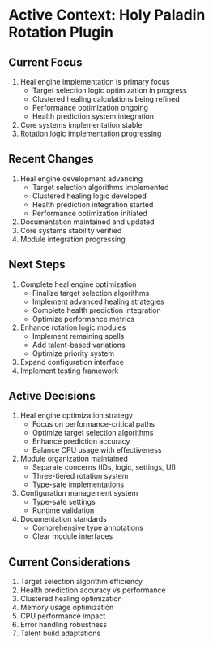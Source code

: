 # Active Context: Holy Paladin Rotation Plugin

## Current Focus
1. Heal engine implementation is primary focus
   - Target selection logic optimization in progress
   - Clustered healing calculations being refined
   - Performance optimization ongoing
   - Health prediction system integration
2. Core systems implementation stable
3. Rotation logic implementation progressing

## Recent Changes
1. Heal engine development advancing
   - Target selection algorithms implemented
   - Clustered healing logic developed
   - Health prediction integration started
   - Performance optimization initiated
2. Documentation maintained and updated
3. Core systems stability verified
4. Module integration progressing

## Next Steps
1. Complete heal engine optimization
   - Finalize target selection algorithms
   - Implement advanced healing strategies
   - Complete health prediction integration
   - Optimize performance metrics
2. Enhance rotation logic modules
   - Implement remaining spells
   - Add talent-based variations
   - Optimize priority system
3. Expand configuration interface
4. Implement testing framework

## Active Decisions
1. Heal engine optimization strategy
   - Focus on performance-critical paths
   - Optimize target selection algorithms
   - Enhance prediction accuracy
   - Balance CPU usage with effectiveness
2. Module organization maintained
   - Separate concerns (IDs, logic, settings, UI)
   - Three-tiered rotation system
   - Type-safe implementations
3. Configuration management system
   - Type-safe settings
   - Runtime validation
4. Documentation standards
   - Comprehensive type annotations
   - Clear module interfaces

## Current Considerations
1. Target selection algorithm efficiency
2. Health prediction accuracy vs performance
3. Clustered healing optimization
4. Memory usage optimization
5. CPU performance impact
6. Error handling robustness
7. Talent build adaptations